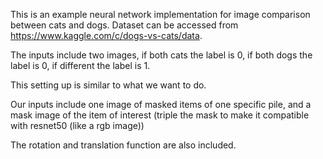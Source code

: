 This is an example neural network implementation for image comparison between cats and dogs.
Dataset can be accessed from https://www.kaggle.com/c/dogs-vs-cats/data.

The inputs include two images, if both cats the label is 0, if both dogs the label is 0, if different the label is 1.

This setting up is similar to what we want to do.

Our inputs include one image of masked items of one specific pile, and a mask image of the item of interest (triple the mask to make it compatible with resnet50 (like a rgb image))

The rotation and translation function are also included. 
